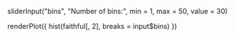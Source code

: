 sliderInput("bins", "Number of bins:", 
            min = 1, max = 50, value = 30)

renderPlot({
  hist(faithful[, 2], breaks = input$bins)
})